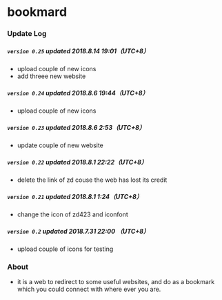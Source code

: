 # bookmard

### Update Log

##### `version 0.25` updated 2018.8.14 19:01（UTC+8）
- upload couple of new icons
- add threee new website

##### `version 0.24` updated 2018.8.6 19:44（UTC+8）
- upload couple of new icons

##### `version 0.23` updated 2018.8.6 2:53（UTC+8）
- update couple of new website

##### `version 0.22` updated 2018.8.1 22:22（UTC+8）
- delete the link of zd couse the web has lost its credit

##### `version 0.21` updated 2018.8.1 1:24（UTC+8）
- change the icon of zd423 and iconfont

##### `version 0.2` updated 2018.7.31 22:00 （UTC+8）
- upload couple of icons for testing

### About
- it is a web to redirect to some useful websites, and do as a bookmark which you could connect with where ever you are.
